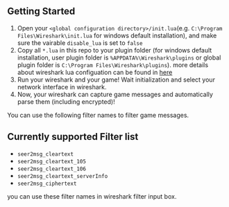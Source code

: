## Getting Started
1. Open your `<global configuration directory>/init.lua`(e.g. `C:\Program Files\Wireshark\init.lua` for windows default installation), and make sure the vairable `disable_lua` is set to `false`
2. Copy all `*.lua` in this repo to your plugin folder (for windows default installation, user plugin folder is `%APPDATA%\Wireshark\plugins` or global plugin folder is `C:\Program Files\Wireshark\plugins`).
   more details about wireshark lua configuation can be found in [here](https://gitlab.com/wireshark/wireshark/-/wikis/Lua#how-lua-fits-into-wireshark)
3. Run your wireshark and your game! Wait initialization and select your network interface in wireshark.
4. Now, your wireshark can capture game messages and automatically parse them (including encrypted)!

You can use the following filter names to filter game messages.

## Currently supported Filter list
+ `seer2msg_cleartext`
+ `seer2msg_cleartext_105`
+ `seer2msg_cleartext_106`
+ `seer2msg_cleartext_serverInfo`
+ `seer2msg_ciphertext`

you can use these filter names in wireshark filter input box.
